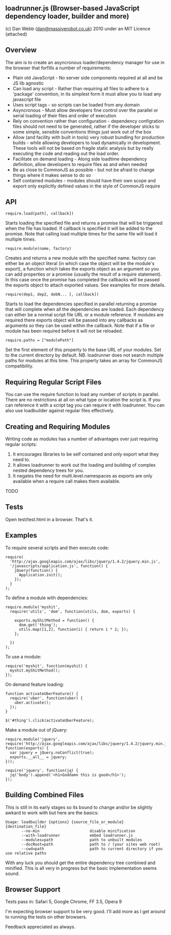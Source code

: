 loadrunner.js (Browser-based JavaScript dependency loader, builder and more)
---------------------------------------------------------------------

(c) Dan Webb (dan@massiverobot.co.uk) 2010 under an MIT Licence (attached)

Overview
--------

The aim is to create an asyncronous loader/dependency manager for use in the browser that forfills a number of requirements:

* Plain old JavaScript - No server side components required at all and be JS lib agnostic
* Can load any script -  Rather than requiring all files to adhere to a 'package' convention, in its simplest form it must allow you to load any javascript file
* Uses script tags - so scripts can be loaded from any domain
* Asyncronous - Must allow developers fine control over the parallel or serial loading of their files and order of execution
* Rely on convention rather than configuration - dependency configration files should not need to be generated, rather if the developer sticks to some simple, sensible conventions things just work out of the box
* Allow (and facility with built in tools) very robust bundling for production builds - while allowing developers to load dynamically in development.  These tools will not be based on fragile static analysis but by really executing the code and reading out the load order.
* Facilitate on demand loading - Along side loadtime dependency definition, allow developers to require files as and when needed
* Be as close to CommonJS as possible - but not be afraid to change things where it makes sense to do so
* Self contained modules - modules should have their own scope and export only explicitly defined values in the style of CommonJS require

API
---

    require.load(path[, callback])
    
Starts loading the specified file and returns a promise that will be triggered when the file has loaded.  If callback is specified it will be added to the promise.  Note that calling load multiple times for the same file will load it multiple times.

    require.module(name, factory)
    
Creates and returns a new module with the specified name.  factory can either be an object literal (in which case the object will be the module's export), a function which takes the exports object as an argument so you can add properties or a promise (usually the result of a require statement).  In this case once the promise has completed the callbacks will be passed the exports object to attach exported values.  See examples for more details.

    require(dep1, dep2, debN... [, callback])
    
Starts to load the dependencies specified in parallel returning a promise that will complete when all the dependencies are loaded.  Each dependency can either be a normal script file URL or a module reference.  If modules are required there exports object will be passed into any callbacks as arguments so they can be used within the callback.  Note that if a file or module has been required before it will not be reloaded.

    require.paths = ["modulePath"]
    
Set the first element of this property to the base URL of your modules.  Set to the current directory by default. NB.  loadrunner does not search multiple paths for modules at this time.  This property takes an array for CommonJS compatibility.

Requiring Regular Script Files
------------------------------

You can use the require function to load any number of scripts in parallel.  There are no restrictions at all on what type or location the script is.  If you can reference it with a script tag you can require it with loadrunner.  You can also use loadbuilder against regular files effectively.

Creating and Requiring Modules
------------------------------

Writing code as modules has a number of advantages over just requiring regular scripts:

  1. It encourages libraries to be self contained and only export what they need to.
  2. It allows loadrunner to work out the loading and building of complex nested dependency trees for you.
  3. It negates the need for multi.level.namespaces as exports are only available when a require call makes them available.
  
TODO

Tests
-----

Open test/test.html in a browser.  That's it.


Examples
--------

To require several scripts and then execute code:

    require(
      'http://ajax.googleapis.com/ajax/libs/jquery/1.4.2/jquery.min.js',
      '/javascripts/application.js', function() {
        jQuery(function() {
          Application.init();
        });
      }
    );
    
To define a module with dependencies:

    require.module('myshit', 
      require('utils', 'dom', function(utils, dom, exports) {
        
        exports.myShitMethod = function() {
          dom.get('thing');
          utils.map([1,2], function(i) { return i * 2; });
        };
        
      })
    );
    
To use a module:

    require('myshit', function(myshit) {
      myshit.myShitMethod();
    });
    
On demand feature loading:

    function activateUberFeature() {
      require('uber', function(uber) {
        uber.activate();
      });
    }
    
    $('#thing').click(activateUberFeature);
    
Make a module out of jQuery:

    require.module('jquery', require('http://ajax.googleapis.com/ajax/libs/jquery/1.4.2/jquery.min.js', function(exports) {
      var jquery = jQuery.noConflict(true);
      exports.__all__ = jquery;
    }));
  
    require('jquery', function(jq) {
      jq('body').append('<h1>Goddamn this is good</h1>');
    });

    
Building Combined Files
-----------------------

This is still in its early stages so its bound to change and/or be slightly awkard to work with but here are the basics:

    Usage: loadbuilder {options} {source_file_or_module} {destination_file}
           --no-min                      disable minification
           --with-loadrunner             embed loadrunner.js
           --modules=path                path to unbuilt modules
           --docRoot=path                path to / (your sites web root)
           --cwd=path                    path to current directory if you use relative paths

With any luck you should get the entire dependency tree combined and minified. This is all very in progress but the basic implementation seems sound.

Browser Support
---------------

Tests pass in: Safari 5, Google Chrome, FF 3.5, Opera 9

I'm expecting browser support to be very good.  I'll add more as I get around to running the tests on other browsers.

Feedback appreciated as always.